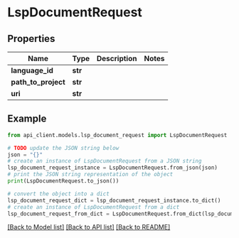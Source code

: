 # LspDocumentRequest


## Properties

Name | Type | Description | Notes
------------ | ------------- | ------------- | -------------
**language_id** | **str** |  | 
**path_to_project** | **str** |  | 
**uri** | **str** |  | 

## Example

```python
from api_client.models.lsp_document_request import LspDocumentRequest

# TODO update the JSON string below
json = "{}"
# create an instance of LspDocumentRequest from a JSON string
lsp_document_request_instance = LspDocumentRequest.from_json(json)
# print the JSON string representation of the object
print(LspDocumentRequest.to_json())

# convert the object into a dict
lsp_document_request_dict = lsp_document_request_instance.to_dict()
# create an instance of LspDocumentRequest from a dict
lsp_document_request_from_dict = LspDocumentRequest.from_dict(lsp_document_request_dict)
```
[[Back to Model list]](../README.md#documentation-for-models) [[Back to API list]](../README.md#documentation-for-api-endpoints) [[Back to README]](../README.md)


